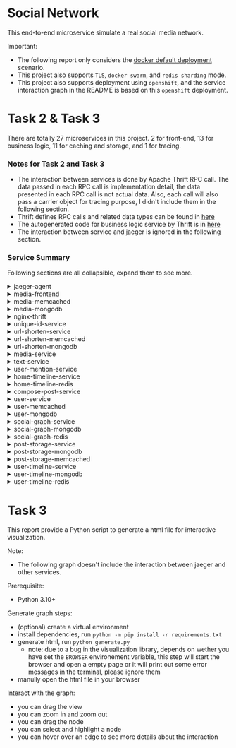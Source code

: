 # Social Network
This end-to-end microservice simulate a real social media network.

Important:
- The following report only considers the [docker default deployment](https://github.com/delimitrou/DeathStarBench/blob/master/socialNetwork/docker-compose.yml) scenario.
- This project also supports `TLS`, `docker swarm`, and `redis sharding` mode.
- This project also supports deployment using `openshift`, and the service interaction graph in the README is based on this `openshift` deployment.

# Task 2 & Task 3
There are totally 27 microservices in this project. 2 for front-end, 13 for business logic, 11 for caching and storage, and 1 for tracing.

### Notes for Task 2 and Task 3
- The interaction between services is done by Apache Thrift RPC call. The data passed in each RPC call is implementation detail, the data presented in each RPC call is not actual data. Also, each call will also pass a carrier object for tracing purpose, I didn't include them in the following section.
- Thrift defines RPC calls and related data types can be found in [here](https://github.com/delimitrou/DeathStarBench/blob/master/socialNetwork/social_network.thrift)
- The autogenerated code for business logic service by Thrift is in [here](https://github.com/delimitrou/DeathStarBench/tree/master/socialNetwork/gen-cpp)
- The interaction between service and jaeger is ignored in the following section.

### Service Summary
Following sections are all collapsible, expand them to see more.

<details>
  <summary>jaeger-agent</summary>

  ### Functionality
  distributed tracing system

  ### Related Files
  [config](https://github.com/delimitrou/DeathStarBench/blob/master/socialNetwork/config/jaeger-config.yml)

  ### Interactions
  All frontend and business logic microservices will connect to jaeger to provide tracing information.

</details>

<details>
  <summary>media-frontend</summary>

  ### Functionality
  a OpenResty/nginx server served as API gateway for querying and uploading images.

  It provides following endpoints:
  - /get-media
  - /upload-media

  ### Related Files
  [config](https://github.com/delimitrou/DeathStarBench/blob/master/socialNetwork/media-frontend/conf)

  [request handler](https://github.com/delimitrou/DeathStarBench/tree/master/socialNetwork/media-frontend/lua-scripts)

  [docker](https://github.com/delimitrou/DeathStarBench/tree/master/socialNetwork/docker/media-frontend)

  ### Interactions
  | Service | Database | Collection | Data Sent |
  | --- | --- | --- | --- |
  | media-mongodb | media | media | (filename = media_id + '.' +  media_type, file = media_file) |

</details>

<details>
  <summary>media-memcached</summary>

  ### Functionality
  This service provides caching for `media-frontend`.

  - Note: I couldn't find any usage in the source code for default docker compose deployment. Maybe it was used in other scenario.

  ### Related Files
  N/A

  ### Interactions
  N/A

</details>

<details>
  <summary>media-mongodb</summary>

  ### Functionality
  This service provides storage for all image.

  ### Related Files
  N/A

  ### Interactions
  N/A

</details>

<details>
  <summary>nginx-thrift</summary>

  ### Functionality
  a OpenResty/nginx served as API gateway to handle all incoming requests except image related requests.

  It provides following endpoints:
  - /
  - /api/user/register
  - /api/user/follow
  - /api/user/unfollow
  - /api/user/login
  - /api/post/compose
  - /api/user-timeline/read
  - /api/home-timeline/read
  - /api/user/get_follower
  - /api/user/get_followee

  ### Related Files
  [nginx config](https://github.com/delimitrou/DeathStarBench/tree/master/socialNetwork/nginx-web-server/conf)

  [request handler](https://github.com/delimitrou/DeathStarBench/tree/master/socialNetwork/nginx-web-server/lua-scripts)

  [webpage resources](https://github.com/delimitrou/DeathStarBench/tree/master/socialNetwork/nginx-web-server/pages)

  ### Interactions
  | Service | URL | RPC Call | Data Sent |
  | --- | --- | --- | --- |
  | compose-post-service| /api/post/compose| ComposePost| (req_id, username, user_id, post.text, post.media_ids, post.media_types, post.post_type)|
  | home-timeline-service| /api/home-timeline/read| ReadHomeTimeline| (req_id, user_id, start, stop)|
  | social-graph-service | /api/user/follow | Follow | (req_id, post.user_id, post.followee_id) |
  | social-graph-service | /api/user/follow | FollowWithUsername | (req_id, post.user_name, post.followee_name) |
  | social-graph-service | /api/user/unfollow| Unfollow| (req_id, post.user_id, post.followee_id)|
  | social-graph-service | /api/user/unfollow| UnfollowWithUsername| (req_id, post.user_name, post.followee_name)|
  | social-graph-service| /api/user/get_follower| GetFollowers| (req_id, user_id)|
  | social-graph-service| /api/user/get_followee| GetFollowees| (req_id, user_id)|
  | user-service | /api/user/register | RegisterUser | (req_id, post.first_name, post.last_name, post.username, post.password) |
  | user-service| /api/user/login| Login| (req_id, username, password)|
  | user-timeline-service| /api/user-timeline/read| ReadUserTimeline| (req_id, user_id, start, stop)|

</details>

<details>
  <summary>unique-id-service</summary>

  ### Functionality
  This service generates 64-bit unique id with following composition:

  12 bit machine ID + 40-bit timestamp + 12-bit counter
  - 12-bit machine id code by hasing the MAC address
  - 40-bit UNIX timestamp in millisecond precision with custom epoch
  - 12 bit counter which increases monotonically on single process

  ### Related Files
  [config](https://github.com/delimitrou/DeathStarBench/blob/master/socialNetwork/config/service-config.json#L10)

  [source code](https://github.com/delimitrou/DeathStarBench/tree/master/socialNetwork/src/UniqueIdService)

  ### Interactions
  N/A

</details>

<details>
  <summary>url-shorten-service</summary>

  ### Functionality
  This service generates shorten url in following format: `http://short-url/ + 10 random characters`

  ### Related Files
  [config](https://github.com/delimitrou/DeathStarBench/blob/master/socialNetwork/config/service-config.json#L192)

  ### Interactions
  | Service | Database | Collection | Data Sent |
  | --- | --- | --- | --- |
  | url-shorten-mongodb | url-shorten | url-shorten | (shortened_url = shortened_url, expanded_url = original_url) |

</details>

<details>
  <summary>url-shorten-memcached</summary>

  ### Functionality
  This service provides caching for `url-shorten-service`

  ### Related Files
  [config](https://github.com/delimitrou/DeathStarBench/blob/master/socialNetwork/config/service-config.json#L25)

  ### Interactions
  N/A

</details>

<details>
  <summary>url-shorten-mongodb</summary>

  ### Functionality
  This service provides storage for `url-shorten-service`

  ### Related Files
  [config](https://github.com/delimitrou/DeathStarBench/blob/master/socialNetwork/config/service-config.json#L185)

  ### Interactions
  N/A

</details>

<details>
  <summary>media-service</summary>

  ### Functionality
  This service lets user to create post which contains image

  ### Related Files
  [config](https://github.com/delimitrou/DeathStarBench/blob/master/socialNetwork/config/service-config.json#L18)

  [source code](https://github.com/delimitrou/DeathStarBench/tree/master/socialNetwork/src/MediaService)

  ### Interactions
  N/A

</details>

<details>
  <summary>text-service</summary>

  ### Functionality
  This service lets user create text post which could contain tag/mention/@ or url

  ### Related Files
  [config](https://github.com/delimitrou/DeathStarBench/blob/master/socialNetwork/config/service-config.json#L102)

  [source code](https://github.com/delimitrou/DeathStarBench/tree/master/socialNetwork/src/TextService)

  ### Interactions
  | Service | RPC Call | Data Sent |
  | --- | --- | --- |
  | url-shorten-service | ComposeUrls | (req_id, urls) |
  | user-mention-service | ComposeUserMentions | (req_id, mention_usernames) |


</details>

<details>
  <summary>user-mention-service</summary>

  ### Functionality
  This service lets user create post which tag/mention/@ other user

  ### Related Files
  [config](https://github.com/delimitrou/DeathStarBench/blob/master/socialNetwork/config/service-config.json#L157)

  [source code](https://github.com/delimitrou/DeathStarBench/tree/master/socialNetwork/src/UserMentionService)

  ### Interactions
  | Service | Database | Collection | Data Sent |
  | --- | --- | --- | --- |
  | user-mongodb | user | user | |

  | Service | Method | Data Sent |
  | --- | --- | --- |
  | user-memcached | get | username + ':' + user_id |

</details>

<details>
  <summary>home-timeline-service</summary>

  ### Functionality
  This service generate a home timeline based on followers

  ### Related Files
  [config](https://github.com/delimitrou/DeathStarBench/blob/master/socialNetwork/config/service-config.json#L178)

  [source code](https://github.com/delimitrou/DeathStarBench/tree/master/socialNetwork/src/HomeTimelineService)

  ### Interactions
  | Service | RPC Call | Data Sent |
  | --- | --- | --- |
  | social-graph-service | GetFollowers | (followers_id, req_id, user_id) |
  | post-storage-service | ReadPosts | (req_id, post_ids) |

  | Service | Method | Data Sent |
  | --- | --- | --- |
  | home-timeline-redis | set | follower_id = (post_id_str, timestamp) |
  | home-timeline-redis | get | user_id |


</details>

<details>
  <summary>home-timeline-redis</summary>

  ### Functionality
  This service provides caching for `home-timeline-service`

  ### Related Files
  [config](https://github.com/delimitrou/DeathStarBench/blob/master/socialNetwork/config/service-config.json#L117)

  ### Interactions
  N/A


</details>

<details>
  <summary>compose-post-service</summary>

  ### Functionality
  This service creates the post and update post database and timeline databases.

  ### Related Files
  [config](https://github.com/delimitrou/DeathStarBench/blob/master/socialNetwork/config/service-config.json#L127)

  [source code](https://github.com/delimitrou/DeathStarBench/tree/master/socialNetwork/src/ComposePostService)

  ### Interactions
  | Service | RPC Call | Data Sent |
  | --- | --- | --- |
  | user-service | ComposeCreatorWithUserId | (req_id, user_id,     username) |
  | text-service | ComposeText | (req_id, text) |
  | media-service | ComposeMedia | (req_id, media_types, media_ids) |
  | unique-id-service | ComposeUniqueId | (post_type) |
  | post-storage-service | StorePost | (post) |
  | user-timeline-service | WriteUserTimeline | (post_id, user_id, timestamp) |
  | home-timeline-service | WriteHomeTimeline | (post_id, user_id, timestamp, user_mentions_id) |

</details>

<details>
  <summary>user-service</summary>

  ### Functionality
  This service provides functionality to register user, compose creator, and verify user login.

  ### Related Files
  [config](https://github.com/delimitrou/DeathStarBench/blob/master/socialNetwork/config/service-config.json#L134)

  [source code](https://github.com/delimitrou/DeathStarBench/tree/master/socialNetwork/src/UserService)

  ### Interactions
  | Service | RPC Call | Data Sent |
  | --- | --- | --- |
  | social-graph-service | InsertUser | (req_id, user_id) |

  | Service | Method | Data Sent |
  | --- | --- | --- |
  | user-memcached | get | username + ":user_id" |
  | user-memcached | get | username + ":login" |

  | Service | Database | Collection | Data Sent |
  | --- | --- | --- | --- |
  | user-mongodb | user | user | (user_id, first_name, last_name, username, salt, salted_password) |

</details>

<details>
  <summary>user-memcached</summary>

  ### Functionality
  This service caches all `username:user_id` and `username:login` data

  ### Related Files
  [config](https://github.com/delimitrou/DeathStarBench/blob/master/socialNetwork/config/service-config.json#L87)

  ### Interactions
  N/A

</details>

<details>
  <summary>user-mongodb</summary>

  ### Functionality
  This service stores all user data

  ### Related Files
  [config](https://github.com/delimitrou/DeathStarBench/blob/master/socialNetwork/config/service-config.json#L80)

  ### Interactions
  N/A

</details>

<details>
  <summary>social-graph-service</summary>

  ### Functionality
  This service generates and maintains a social network graph

  ### Related Files
  [config](https://github.com/delimitrou/DeathStarBench/blob/master/socialNetwork/config/service-config.json#L33)

  [source code](https://github.com/delimitrou/DeathStarBench/tree/master/socialNetwork/src/SocialGraphService)

  ### Interactions
  | Service | RPC Call | Data Sent |
  | --- | --- | --- |
  | user-service | GetUserId | (req_id, user_name) |

  | Service | Method | Data Sent |
  | --- | --- | --- |
  | social-graph-redis | get | user_id + ":followers" |
  | social-graph-redis | get | user_id + ":followees" |
  | social-graph-redis | set | user_id + ":followees" = (followee_id, timestamp) |
  | social-graph-redis | set | followee_id + ":followers" = (user_id, timestamp) |
  | social-graph-redis | del | user_id + ":followees" = (followee_id) |
  | social-graph-redis | del | followee_id + ":followers" = (user_id) |

  | Service | Database | Collection | Data Sent |
  | --- | --- | --- | --- |
  | social-graph-mongodb | social-graph | social-graph | (user_id, followee_id, timestamp) |

</details>

<details>
  <summary>social-graph-mongodb</summary>

  ### Functionality
  This service provides storage for the `social-graph-service`

  ### Related Files
  [config](https://github.com/delimitrou/DeathStarBench/blob/master/socialNetwork/config/service-config.json#L2)

  ### Interactions
  N/A

</details>

<details>
  <summary>social-graph-redis</summary>

  ### Functionality
  This service provides caching for the `social-graph-service`

  ### Related Files
  [config](https://github.com/delimitrou/DeathStarBench/blob/master/socialNetwork/config/service-config.json#L49)

  ### Interactions
  N/A

</details>

<details>
  <summary>post-storage-service</summary>

  ### Functionality
  This service provides functionalities to manage and maintain posts

  ### Related Files
  [config](https://github.com/delimitrou/DeathStarBench/blob/master/socialNetwork/config/service-config.json#L58)

  [source code](https://github.com/delimitrou/DeathStarBench/tree/master/socialNetwork/src/PostStorageService)

  ### Interactions
  | Service | Method | Data Sent |
  | --- | --- | --- |
  | post-storage-memcached | get | post_id |
  | post-storage-memcached | set | post_id = (post_id, timestamp, text, req_id, post_type, creator(user_id, username), url_list, uesr_mention_list, media_list) |

  | Service | Database | Collection | Data Sent |
  | --- | --- | --- | --- |
  | post-storage-mongodb | post | post | (post_id, timestamp, text, req_id, post_type, creator(user_id, username), url_list, uesr_mention_list, media_list) |

</details>

<details>
  <summary>post-storage-mongodb</summary>

  ### Functionality
  This service stores all post data

  ### Related Files
  [config](https://github.com/delimitrou/DeathStarBench/blob/master/socialNetwork/config/service-config.json#L164)

  ### Interactions
  N/A

</details>

<details>
  <summary>post-storage-memcached</summary>

  ### Functionality
  This service provides caching for `post-storage-service`

  ### Related Files
  [config](https://github.com/delimitrou/DeathStarBench/blob/master/socialNetwork/config/service-config.json#L149)

  ### Interactions
  N/A

</details>

<details>
  <summary>user-timeline-service</summary>

  ### Functionality
  This service provides functionalities to read and write user timeline

  ### Related Files
  [config](https://github.com/delimitrou/DeathStarBench/blob/master/socialNetwork/config/service-config.json#L171)

  [source code](https://github.com/delimitrou/DeathStarBench/tree/master/socialNetwork/src/UserTimelineService)

  ### Interactions
  | Service | RPC Call | Data Sent |
  | --- | --- | --- |
  | post-storage-service | ReadPosts | (req_id, post_ids) |

  | Service | Method | Data Sent |
  | --- | --- | --- |
  | user-timeline-redis | get | user_id |
  | user-timeline-redis | set | user_id = (post_id, timestamp) |

  | Service | Database | Collection | Data Sent |
  | --- | --- | --- | --- |
  | user-timeline-mongodb | user-timeline | user-timeline |  |

</details>

<details>
  <summary>user-timeline-mongodb</summary>

  ### Functionality
  This service stores all user timeline

  ### Related Files
  [config](https://github.com/delimitrou/DeathStarBench/blob/master/socialNetwork/config/service-config.json#L73)

  ### Interactions
  N/A

</details>

<details>
  <summary>user-timeline-redis</summary>

  ### Functionality
  This service provides caching for `user-timeline-service`

  ### Related Files
  [config](https://github.com/delimitrou/DeathStarBench/blob/master/socialNetwork/config/service-config.json#L40)

  ### Interactions
  N/A

</details>

# Task 3
This report provide a Python script to generate a html file for interactive visualization.

Note:
- The following graph doesn't include the interaction between jaeger and other services.

Prerequisite:
- Python 3.10+

Generate graph steps:
- (optional) create a virtual environment
- install dependencies, run `python -m pip install -r requirements.txt`
- generate html, run `python generate.py`
  - note: due to a bug in the visualization library, depends on wether you have set the `BROWSER` environement variable, this step will start the browser and open a empty page or it will print out some error messages in the terminal, please ignore them
- manully open the html file in your browser

Interact with the graph:
- you can drag the view
- you can zoom in and zoom out
- you can drag the node
- you can select and highlight a node
- you can hover over an edge to see more details about the interaction
